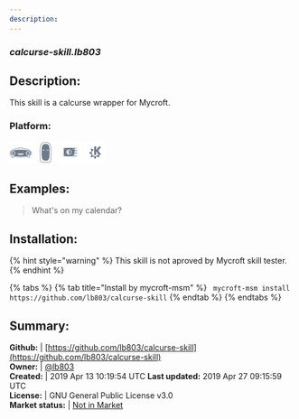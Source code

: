 ```yaml
---
description: 
---
```


### _calcurse-skill.lb803_  
## Description:  
This skill is a calcurse wrapper for Mycroft.  
### Platform:  
 ![Mark I](../.gitbook/assets/mark-1-icon.png)  ![Mark II](../.gitbook/assets/mark-2-icon.png)  ![Picroft](../.gitbook/assets/picroft-icon.png)  ![plasmoid](../.gitbook/assets/kde.png)   
  
## Examples:  
> What's on my calendar?  
  
## Installation:  
{% hint style="warning" %}
This skill is not aproved by Mycroft skill tester.
{% endhint %}
    
{% tabs %}
{% tab title="Install by mycroft-msm" %}
``` mycroft-msm install https://github.com/lb803/calcurse-skill```
{% endtab %}
  {% endtabs %}
    
## Summary:  
**Github:** | [https://github.com/lb803/calcurse-skill](https://github.com/lb803/calcurse-skill)  
**Owner:** | [@lb803](https://github.com/lb803)  
**Created:** | 2019 Apr 13 10:19:54 UTC  **Last updated:** 2019 Apr 27 09:15:59 UTC  
**License:** | GNU General Public License v3.0  
**Market status:** | [Not in Market](https://market.mycroft.ai/skill/)  
